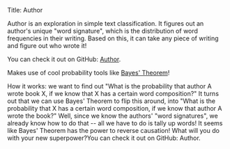 Title: Author

Author is an exploration in simple text classification. It figures out an author's unique "word signature", which is the distribution of word frequencies in their writing. Based on this, it can take any piece of writing and figure out who wrote it!

You can check it out on GitHub: [Author](https://github.com/qema/author).

Makes use of cool probability tools like [Bayes' Theorem](http://betterexplained.com/articles/an-intuitive-and-short-explanation-of-bayes-theorem/)!

How it works: we want to find out "What is the probability that author A wrote book X, if we know that X has a certain word composition?" It turns out that we can use Bayes' Theorem to flip this around, into "What is the probability that X has a certain word composition, if we know that author A wrote the book?" Well, since we know the authors' "word signatures", we already know how to do that -- all we have to do is tally up words! It seems like Bayes' Theorem has the power to reverse causation! What will you do with your new superpower?You can check it out on GitHub: Author.
